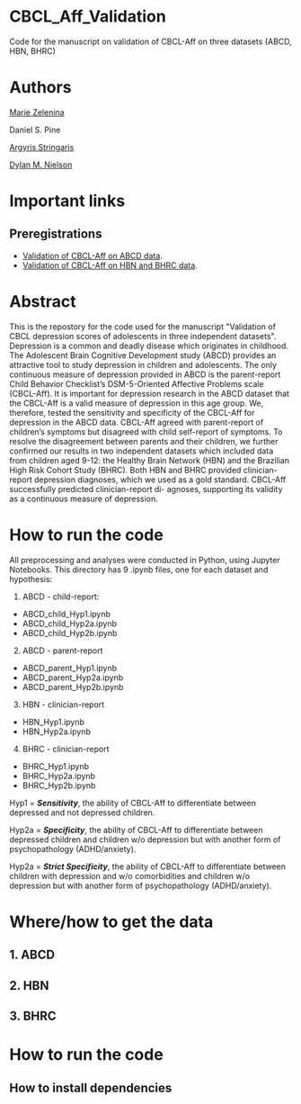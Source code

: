 # CBCL_Aff_Validation

Code for the manuscript on validation of CBCL-Aff on three datasets (ABCD, HBN, BHRC)

# Authors

[Marie Zelenina](https://github.com/mariezelenina)

Daniel S. Pine

[Argyris Stringaris](https://github.com/Argyris36)

[Dylan M. Nielson](https://github.com/Shotgunosine)

# Important links

## Preregistrations
- [Validation of CBCL-Aff on ABCD data](https://osf.io/a93ts/).
- [Validation of CBCL-Aff on HBN and BHRC data](https://osf.io/vw5ek/).

# Abstract

This is the repostory for the code used for the manuscript "Validation of CBCL depression scores of
adolescents in three independent datasets". Depression is a common and deadly disease which originates in childhood. The Adolescent Brain Cognitive Development study (ABCD) provides an attractive tool to study depression in children and adolescents. The only continuous measure of depression provided in ABCD is the parent-report Child Behavior Checklist’s DSM-5-Oriented Affective Problems scale (CBCL-Aff). It is important for depression research in
the ABCD dataset that the CBCL-Aff is a valid measure of depression in this age group. We, therefore, tested the sensitivity and specificity of
the CBCL-Aff for depression in the ABCD data. CBCL-Aff agreed with parent-report of children’s symptoms but disagreed with child self-report
of symptoms. To resolve the disagreement between parents and their children, we further confirmed our results in two independent datasets
which included data from children aged 9-12: the Healthy Brain Network (HBN) and the Brazilian High Risk Cohort Study (BHRC). Both HBN
and BHRC provided clinician-report depression diagnoses, which we used as a gold standard. CBCL-Aff successfully predicted clinician-report di-
agnoses, supporting its validity as a continuous measure of depression.

# How to run the code

All preprocessing and analyses were conducted in Python, using Jupyter Notebooks.
This directory has 9 .ipynb files, one for each dataset and hypothesis:

1. ABCD - child-report:
- ABCD_child_Hyp1.ipynb
- ABCD_child_Hyp2a.ipynb
- ABCD_child_Hyp2b.ipynb

2. ABCD - parent-report
- ABCD_parent_Hyp1.ipynb
- ABCD_parent_Hyp2a.ipynb
- ABCD_parent_Hyp2b.ipynb

3. HBN - clinician-report
- HBN_Hyp1.ipynb
- HBN_Hyp2a.ipynb

4. BHRC - clinician-report
- BHRC_Hyp1.ipynb
- BHRC_Hyp2a.ipynb
- BHRC_Hyp2b.ipynb

Hyp1 = ***Sensitivity***, the ability of CBCL-Aff to differentiate between depressed and not depressed children.

Hyp2a = ***Specificity***, the ability of CBCL-Aff to differentiate between depressed children and children w/o depression but with another form of psychopathology (ADHD/anxiety).

Hyp2a = ***Strict Specificity***, the ability of CBCL-Aff to differentiate between children with depression and w/o comorbidities and children w/o depression but with another form of psychopathology (ADHD/anxiety).

# Where/how to get the data

## 1. ABCD



## 2. HBN

## 3. BHRC

# How to run the code

## How to install dependencies
